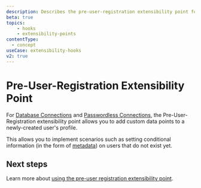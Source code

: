 ```yaml
---
description: Describes the pre-user-registration extensibility point for use with Hooks
beta: true
topics:
    - hooks
    - extensibility-points
contentType:
  - concept
useCase: extensibility-hooks
v2: true
---
```

# Pre-User-Registration Extensibility Point

For [Database Connections](/connections/database) and [Passwordless Connections](/connections/passwordless), the Pre-User-Registration extensibility point allows you to add custom data points to a newly-created user's profile.

This allows you to implement scenarios such as setting conditional information (in the form of [metadata](/users/concepts/overview-user-metadata)) on users that do not exist yet.

## Next steps

Learn more about [using the pre-user registration extensibility point](/hooks/guides/use-the-pre-user-registration-extensibility-point).
